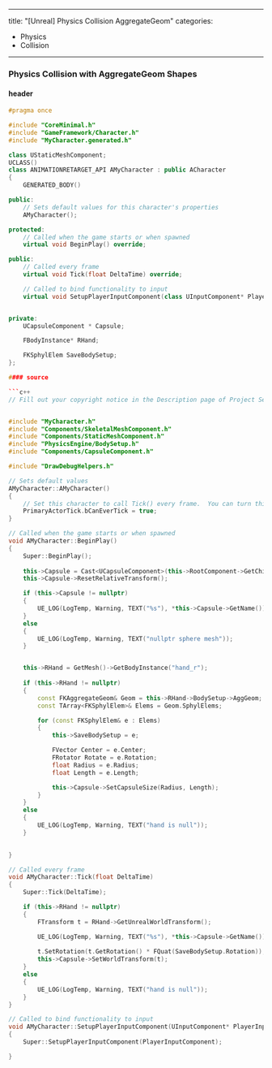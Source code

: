 
---
title: "[Unreal] Physics Collision AggregateGeom"
categories:
  - Physics
  - Collision
---

### Physics Collision with AggregateGeom Shapes
#### header

```c++
#pragma once

#include "CoreMinimal.h"
#include "GameFramework/Character.h"
#include "MyCharacter.generated.h"

class UStaticMeshComponent;
UCLASS()
class ANIMATIONRETARGET_API AMyCharacter : public ACharacter
{
	GENERATED_BODY()

public:
	// Sets default values for this character's properties
	AMyCharacter();

protected:
	// Called when the game starts or when spawned
	virtual void BeginPlay() override;

public:	
	// Called every frame
	virtual void Tick(float DeltaTime) override;

	// Called to bind functionality to input
	virtual void SetupPlayerInputComponent(class UInputComponent* PlayerInputComponent) override;


private:
	UCapsuleComponent * Capsule;

	FBodyInstance* RHand;

	FKSphylElem SaveBodySetup;
};

#### source

```c++
// Fill out your copyright notice in the Description page of Project Settings.


#include "MyCharacter.h"
#include "Components/SkeletalMeshComponent.h"
#include "Components/StaticMeshComponent.h"
#include "PhysicsEngine/BodySetup.h"
#include "Components/CapsuleComponent.h"

#include "DrawDebugHelpers.h"

// Sets default values
AMyCharacter::AMyCharacter()
{
 	// Set this character to call Tick() every frame.  You can turn this off to improve performance if you don't need it.
	PrimaryActorTick.bCanEverTick = true;
}

// Called when the game starts or when spawned
void AMyCharacter::BeginPlay()
{
	Super::BeginPlay();
	
	this->Capsule = Cast<UCapsuleComponent>(this->RootComponent->GetChildComponent(3));
	this->Capsule->ResetRelativeTransform();

	if (this->Capsule != nullptr)
	{
		UE_LOG(LogTemp, Warning, TEXT("%s"), *this->Capsule->GetName());
	}
	else
	{
		UE_LOG(LogTemp, Warning, TEXT("nullptr sphere mesh"));
	}


	this->RHand = GetMesh()->GetBodyInstance("hand_r");
	
	if (this->RHand != nullptr)
	{
		const FKAggregateGeom& Geom = this->RHand->BodySetup->AggGeom;
		const TArray<FKSphylElem>& Elems = Geom.SphylElems;

		for (const FKSphylElem& e : Elems)
		{
			this->SaveBodySetup = e;

			FVector Center = e.Center;
			FRotator Rotate = e.Rotation;
			float Radius = e.Radius;
			float Length = e.Length;

			this->Capsule->SetCapsuleSize(Radius, Length);
		}
	}
	else
	{
		UE_LOG(LogTemp, Warning, TEXT("hand is null"));
	}
	

}

// Called every frame
void AMyCharacter::Tick(float DeltaTime)
{
	Super::Tick(DeltaTime);

	if (this->RHand != nullptr)
	{
		FTransform t = RHand->GetUnrealWorldTransform();

		UE_LOG(LogTemp, Warning, TEXT("%s"), *this->Capsule->GetName());
		
		t.SetRotation(t.GetRotation() * FQuat(SaveBodySetup.Rotation));
		this->Capsule->SetWorldTransform(t);
	}
	else
	{
		UE_LOG(LogTemp, Warning, TEXT("hand is null"));
	}
}

// Called to bind functionality to input
void AMyCharacter::SetupPlayerInputComponent(UInputComponent* PlayerInputComponent)
{
	Super::SetupPlayerInputComponent(PlayerInputComponent);

}


```
